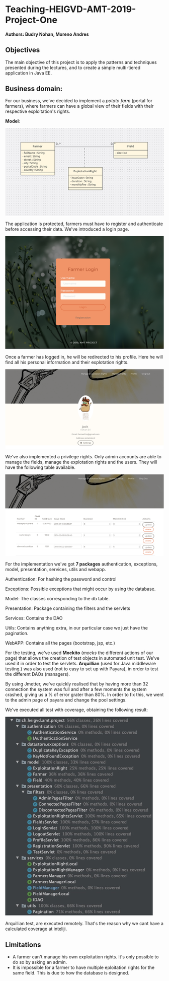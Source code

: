 # Teaching-HEIGVD-AMT-2019-Project-One

#### Authors: Budry Nohan, Moreno Andres

## Objectives

The main objective of this project is to apply the patterns and techniques presented during the lectures, and to create a simple multi-tiered application in Java EE.

## Business domain:

For our business, we've decided to implement a *potato farm* (portal for farmers), where farmers can have a global view of their fields with their respective exploitation's rights.  



**Model**:

![Model](images/Model.png)



The application is protected, farmers must have to register and authenticate before accessing their data. We've introduced a login page.

![Login](images/Login.png)



Once a farmer has logged in, he will be redirected to his profile. Here he will find all his personal information and their explotation rights.



![profil](images/profil.png)



We've  also implemented a privilege rights. Only admin accounts are able to manage the fields, manage the explotation rights and the users. They will have the following table available.



![ExplotationRight](images/ExplotationRight.png)



For the implementation we've got **7 packages** authentication, exceptions, model, presentation, services, utils and webapp. 

Authentication: For hashing the password and control

Exceptions: Possible exceptions that might occur by using the database.

Model: The classes corresponding to the db table.

Presentation: Package containing the filters and the servlets

Services: Contains the DAO

Utils: Contains anything extra, in our particular case we just have the pagination.

WebAPP: Contains all the pages (bootstrap, jsp, etc.)



For the testing, we've used **Mockito** (*mocks* the different actions of our page) that allows the creation of test objects in automated unit test. We've used it in order to test the servlets. **Arquillian** (used for Java middleware testing.) was also used (not to easy to set up with Payara), in order to test the different DAOs (managers).



By using Jmetter, we've quickly realised that by having more than 32 connection the system was full and after a few moments the system crashed, giving us a % of error grater than 80%. In order to fix this, we went to the admin page of payara and change the pool settings.



We've executed all test with coverage, obtaining the following result:

![TestCoverage](images/TestCoverage.jpeg)

Arquillian test, are executed remotely. That's the reason why we cant have a calculated coverage at inteliji.



## Limitations

- A farmer can't manage his own exploitation rights. It's only possible to do so by asking an admin.
- It is impossible for a farmer to have multiple eploitation rights for the same field. This is due to how the database is designed.

